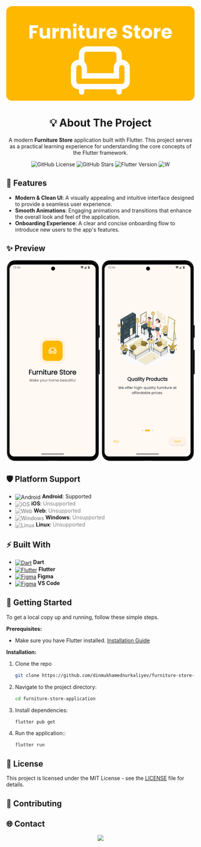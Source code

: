 
<div align="center">
  <img src="documentation/images/banner.png" alt="Furniture Application Banner" width="800"/>

  # 💡 About The Project
A modern **Furniture Store** application built with Flutter. This project serves as a practical learning experience for understanding the core concepts of the Flutter framework.
  
</div>

  <div align="center">
    <img alt="GitHub License" src="https://img.shields.io/github/license/dinmukhamednurkaliyev/furniture-store-application">
    <img alt="GitHub Stars" src="https://img.shields.io/github/stars/dinmukhamednurkaliyev/furniture-store-application">
    <img alt="Flutter Version" src="https://img.shields.io/badge/Flutter-3.35%2B-blue">
    <img alt="W" src="https://img.shields.io/badge/Flutter-3.35%2B-blue">
  </div>


## 🎯 Features

- **Modern & Clean UI**: A visually appealing and intuitive interface designed to provide a seamless user experience.
- **Smooth Animations**: Engaging animations and transitions that enhance the overall look and feel of the application.
- **Onboarding Experience**: A clear and concise onboarding flow to introduce new users to the app's features.

## ✨ Preview

<p align="center">
  <img src="documentation/screenshots/splash-screen-portrait.png" alt="Splash Screen Portrait" width="250"> 
  <img src="documentation/screenshots/on-boarding-screen-portrait.png" alt="On-boarding Screen" width="250">
</p>


<!-- <div align="center">
  <b>Animated User Flow</b><br>
  <img src="documentation/demo.gif" alt="App Demo GIF" width="250"/>
</div> -->

## 🛡️ Platform Support

- <img align="center" src="https://www.svgrepo.com/show/475631/android-color.svg" alt="Android" width="15"/> **Android**: Supported
- <img align="center" src="https://www.svgrepo.com/show/303125/apple-logo.svg" alt="iOS" width="15" style="filter: grayscale(100%); opacity: 0.6;"/> **iOS**: <span style="color:gray;">Unsupported</span>
- <img align="center" src="https://www.svgrepo.com/show/475640/chrome-color.svg" alt="Web" width="15" style="filter: grayscale(100%); opacity: 0.6;"/> **Web**: <span style="color:gray;">Unsupported</span>
- <img align="center" src="https://www.svgrepo.com/show/382713/windows-applications.svg" alt="Windows" width="15" style="filter: grayscale(100%); opacity: 0.6;"/> **Windows**: <span style="color:gray;">Unsupported</span>
- <img align="center" src="https://www.svgrepo.com/show/354004/linux-tux.svg" alt="Linux" width="15" style="filter: grayscale(100%); opacity: 0.6;"/> **Linux**: <span style="color:gray;">Unsupported</span>

## ⚡ Built With
- <a href="https://dart.dev/" target="_blank"><img align="center" src="https://cdn.jsdelivr.net/gh/devicons/devicon/icons/dart/dart-original.svg" alt="Dart" width="15"/></a> **Dart** 
- <a href="https://flutter.dev/" target="_blank"><img align="center" src="https://cdn.jsdelivr.net/gh/devicons/devicon/icons/flutter/flutter-original.svg" alt="Flutter" width="15"/></a> **Flutter** 
- <a href="https://www.figma.com/" target="_blank"><img align="center" src="https://cdn.jsdelivr.net/gh/devicons/devicon/icons/figma/figma-original.svg" alt="Figma" width="15"/></a> **Figma**
- <a href="https://code.visualstudio.com/" target="_blank"><img align="center" src="https://www.svgrepo.com/show/452129/vs-code.svg" alt="Figma" width="15"/></a> **VS Code**


## 🚀 Getting Started

To get a local copy up and running, follow these simple steps.

**Prerequisites:**
* Make sure you have Flutter installed. [Installation Guide](https://docs.flutter.dev/get-started/install)

**Installation:**
1. Clone the repo
   ```sh
   git clone https://github.com/dinmukhamednurkaliyev/furniture-store-application.git
   ```

2. Navigate to the project directory:
    ```sh
    cd furniture-store-application
    ```

3. Install dependencies:
    ```sh
    flutter pub get
    ```

4. Run the application::
    ```sh
    flutter run
    ```

## 📄 License 

This project is licensed under the MIT License - see the [LICENSE](LICENSE) file for details.


## 🤝 Contributing

## 🌐 Contact 

<div align="center">
<img src="https://user-images.githubusercontent.com/74038190/216656963-09118229-8a9e-4af0-910c-c37f35f2e210.gif">
</div>
